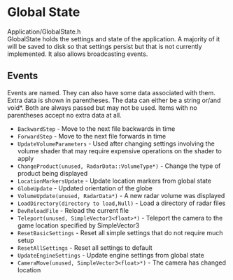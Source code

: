 # Global State
Application/GlobalState.h  
GlobalState holds the settings and state of the application. A majority of it will be saved to disk so that settings persist but that is not currently implemented. It also allows broadcasting events.

## Events
Events are named. They can also have some data associated with them. Extra data is shown in parentheses. The data can either be a string or/and void*. Both are always passed but may not be used. Items with no parentheses accept no extra data at all.
* `BackwardStep` - Move to the next file backwards in time
* `ForwardStep` - Move to the next file forwards in time
* `UpdateVolumeParameters` - Used after changing settings involving the volume shader that may require expensive operations on the shader to apply
* `ChangeProduct(unused, RadarData::VolumeType*)` - Change the type of product being displayed
* `LocationMarkersUpdate` - Update location markers from global state
* `GlobeUpdate` - Updated orientation of the globe
* `VolumeUpdate(unused, RadarData*)` - A new radar volume was displayed
* `LoadDirectory(directory to load,Null)` - Load a directory of radar files
* `DevReloadFile` - Reload the current file
* `Teleport(unused, SimpleVector3<float>*)` - Teleport the camera to the game location specified by SimpleVector3
* `ResetBasicSettings` - Reset all simple settings that do not require much setup
* `ResetAllSettings` - Reset all settings to default
* `UpdateEngineSettings` - Update engine settings from global state
* `CameraMove(unused, SimpleVector3<float>*)` - The camera has changed location